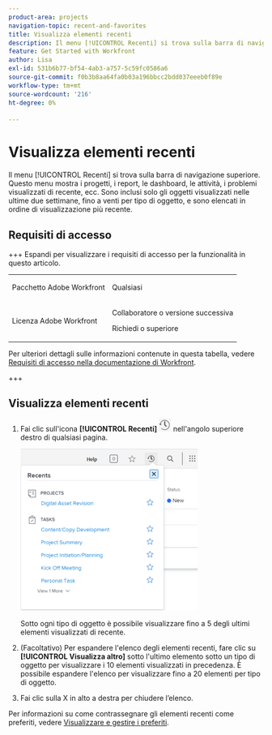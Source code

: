 ```yaml
---
product-area: projects
navigation-topic: recent-and-favorites
title: Visualizza elementi recenti
description: Il menu [!UICONTROL Recenti] si trova sulla barra di navigazione superiore. Questo menu mostra i progetti, i report, le dashboard, le attività, i problemi visualizzati di recente, ecc.
feature: Get Started with Workfront
author: Lisa
exl-id: 531b6b77-bf54-4ab3-a757-5c59fc0586a6
source-git-commit: f0b3b8aa64fa0b03a196bbcc2bdd037eeeb0f89e
workflow-type: tm+mt
source-wordcount: '216'
ht-degree: 0%

---
```


# Visualizza elementi recenti

Il menu [!UICONTROL Recenti] si trova sulla barra di navigazione superiore. Questo menu mostra i progetti, i report, le dashboard, le attività, i problemi visualizzati di recente, ecc. Sono inclusi solo gli oggetti visualizzati nelle ultime due settimane, fino a venti per tipo di oggetto, e sono elencati in ordine di visualizzazione più recente.

## Requisiti di accesso

+++ Espandi per visualizzare i requisiti di accesso per la funzionalità in questo articolo.

<table style="table-layout:auto"> 
 <col> 
 </col> 
 <col> 
 </col> 
 <tbody> 
  <tr> 
   <td role="rowheader">Pacchetto Adobe Workfront</td> 
   <td> <p>Qualsiasi</p> </td> 
  </tr> 
  <tr> 
   <td role="rowheader">Licenza Adobe Workfront</td> 
   <td> 
   <p>Collaboratore o versione successiva</p> 
   <p>Richiedi o superiore</p> </td> 
  </tr> 
 </tbody> 
</table>

Per ulteriori dettagli sulle informazioni contenute in questa tabella, vedere [Requisiti di accesso nella documentazione di Workfront](/help/quicksilver/administration-and-setup/add-users/access-levels-and-object-permissions/access-level-requirements-in-documentation.md).

+++


## Visualizza elementi recenti

1. Fai clic sull&#39;icona **[!UICONTROL Recenti]** ![[!UICONTROL Recenti]](assets/recents-icon-40x43.png) nell&#39;angolo superiore destro di qualsiasi pagina.

   ![Elenco recenti](assets/recents-list-2022-350x319.png)

   Sotto ogni tipo di oggetto è possibile visualizzare fino a 5 degli ultimi elementi visualizzati di recente.

1. (Facoltativo) Per espandere l&#39;elenco degli elementi recenti, fare clic su **[!UICONTROL Visualizza altro]** sotto l&#39;ultimo elemento sotto un tipo di oggetto per visualizzare i 10 elementi visualizzati in precedenza. È possibile espandere l&#39;elenco per visualizzare fino a 20 elementi per tipo di oggetto.
1. Fai clic sulla X in alto a destra per chiudere l’elenco.

Per informazioni su come contrassegnare gli elementi recenti come preferiti, vedere [Visualizzare e gestire i preferiti](../../../workfront-basics/navigate-workfront/recent-and-favorites/view-and-manage-favorites.md).
